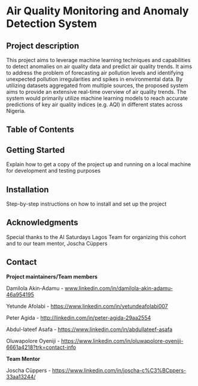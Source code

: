 # Air Quality Monitoring and Anomaly Detection System

## Project description 
This project aims to leverage machine learning techniques and capabilities to detect anomalies on air quality data and predict air quality trends. It aims to address the problem of forecasting air pollution levels and identifying unexpected pollution irregularities and spikes in environmental data. By utilizing datasets aggregated from multiple sources, the proposed system aims to provide an extensive real-time overview of air quality trends. The system would primarily utilize machine learning models to reach accurate predictions of key air quality indices (e.g. AQI) in different states across Nigeria.

## Table of Contents

## Getting Started 
Explain how to get a copy of the project up and running on a local machine for development and testing purposes

## Installation
Step-by-step instructions on how to install and set up the project

## Acknowledgments
Special thanks to the AI Saturdays Lagos Team for organizing this cohort and to our team mentor, Joscha Cüppers

## Contact
**Project maintainers/Team members**

Damilola Akin-Adamu - www.linkedin.com/in/damilola-akin-adamu-46a954195

Yetunde Afolabi - https://www.linkedin.com/in/yetundeafolabi007

Peter Agida - http://linkedin.com/in/peter-agida-29aa2554

Abdul-lateef Asafa - https://www.linkedin.com/in/abdullateef-asafa

Oluwapolore Oyeniji - https://www.linkedin.com/in/oluwapolore-oyeniji-6661a4218?trk=contact-info

**Team Mentor**

Joscha Cüppers - https://www.linkedin.com/in/joscha-c%C3%BCppers-33aa13244/


